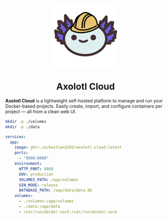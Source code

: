 <p align="center">
  <img src="./.github/images/axolotl-cloud.png" alt="Logo" width="200"/>
</p>

<h1 align="center">Axolotl Cloud</h1>

**Axolotl Cloud** is a lightweight self-hosted platform to manage and run your Docker-based projects.
Easily create, import, and configure containers per project — all from a clean web UI.


```sh
mkdir -p ./volumes
mkdir -p ./data
```

```yml
services:
  app:
    image: ghcr.io/bastien2203/axolotl-cloud:latest
    ports:
      - "8080:8080"
    environment:
      HTTP_PORT: 8080
      ENV: production
      VOLUMES_PATH: /app/volumes
      GIN_MODE: release
      DATABASE_PATH: /app/data/data.db
    volumes:
      - ./volumes:/app/volumes
      - ./data:/app/data
      - /var/run/docker.sock:/var/run/docker.sock

```
